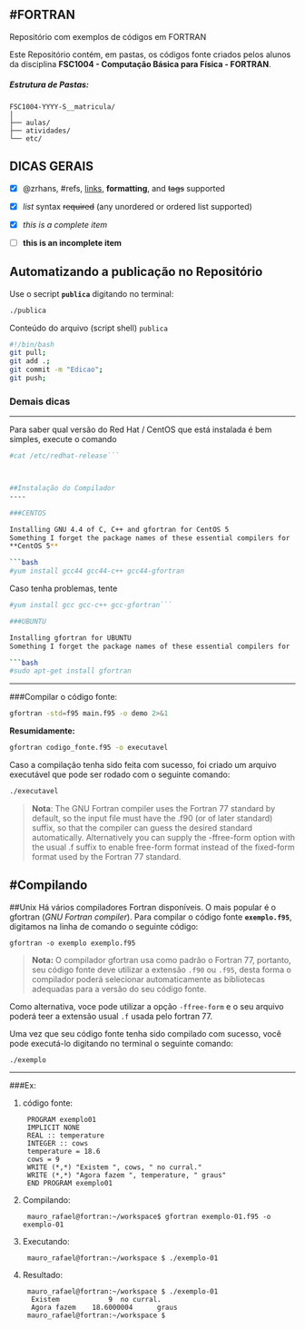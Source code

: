 #FORTRAN
---

Repositório com exemplos de códigos em FORTRAN

Este Repositório contém, em pastas, os códigos fonte criados pelos alunos
da disciplina **FSC1004 - Computação Básica para Física - FORTRAN**.

##### Estrutura de Pastas: 

    FSC1004-YYYY-S__matricula/
    │
    ├── aulas/
    ├── atividades/
    └── etc/


## DICAS GERAIS
 
- [x] @zrhans, #refs, [links](), **formatting**, and <del>tags</del> supported
- [x] *list* syntax ~~required~~ (any unordered or ordered list supported)
- [x] _this is a complete item_
- [ ] __this is an incomplete item__
 
 
## Automatizando a publicação no Repositório

Use o secript **`publica`** digitando no terminal:

```bash
./publica
```

Conteúdo do arquivo (script shell) `publica`

```bash
#!/bin/bash
git pull;
git add .;
git commit -m "Edicao";
git push;
```
 
### Demais dicas
---
 Para saber qual versão do Red Hat / CentOS que está instalada é bem simples, execute o comando

 ```bash 
 #cat /etc/redhat-release```

 

##Instalação do Compilador
----

###CENTOS

Installing GNU 4.4 of C, C++ and gfortran for CentOS 5
Something I forget the package names of these essential compilers for 
**CentOS 5**

 ```bash
 #yum install gcc44 gcc44-c++ gcc44-gfortran
 ```

Caso tenha problemas, tente

 ```bash
 #yum install gcc gcc-c++ gcc-gfortran```

###UBUNTU

Installing gfortran for UBUNTU
Something I forget the package names of these essential compilers for 
 
 ```bash
 #sudo apt-get install gfortran
 ``` 
---
###Compilar o código fonte:
```bash
gfortran -std=f95 main.f95 -o demo 2>&1
```
**Resumidamente:**
```bash
gfortran codigo_fonte.f95 -o executavel
```
Caso a compilação tenha sido feita com sucesso, foi criado um arquivo executável que pode ser rodado com o seguinte comando:
```bash
./executavel
```

>**Nota**:
   The GNU Fortran compiler uses the Fortran 77 standard by default, so the input file must have the .f90 (or of later standard) suffix, so that the compiler can guess the desired standard automatically. Alternatively you can supply the -ffree-form option with the usual .f suffix to enable free-form format instead of the fixed-form format used by the Fortran 77 standard.
   
   
   #Compilando
---

##Unix 
Há vários compiladores Fortran disponíveis. O mais popular é o gfortran (*GNU Fortran compiler*).
Para compilar o código fonte **`exemplo.f95`**, digitamos na linha de comando o seguinte código:    
    
    gfortran -o exemplo exemplo.f95
    

> **Nota:** O compilador gfortran usa como padrão o Fortran 77, portanto, seu código fonte deve
utilizar a extensão `.f90` ou `.f95`, desta forma o compilador poderá selecionar automaticamente as bibliotecas
adequadas para a versão do seu código fonte. 

Como alternativa, voce pode utilizar a opção `-ffree-form` e o seu arquivo poderá teer a extensão usual <code>.f</code>
usada pelo fortran 77.

Uma vez que seu código fonte tenha sido compilado com sucesso, você pode executá-lo digitando no terminal
o seguinte comando:

    ./exemplo
 
---
###Ex:

1. código fonte:

        PROGRAM exemplo01
        IMPLICIT NONE
        REAL :: temperature
        INTEGER :: cows
        temperature = 18.6
        cows = 9
        WRITE (*,*) "Existem ", cows, " no curral."
        WRITE (*,*) "Agora fazem ", temperature, " graus"
        END PROGRAM exemplo01
    
2. Compilando:
    
        mauro_rafael@fortran:~/workspace$ gfortran exemplo-01.f95 -o exemplo-01
    
3. Executando:

        mauro_rafael@fortran:~/workspace $ ./exemplo-01 
    
4. Resultado:

        mauro_rafael@fortran:~/workspace $ ./exemplo-01 
         Existem            9  no curral.
         Agora fazem    18.6000004      graus
        mauro_rafael@fortran:~/workspace $ 
        
        
        
